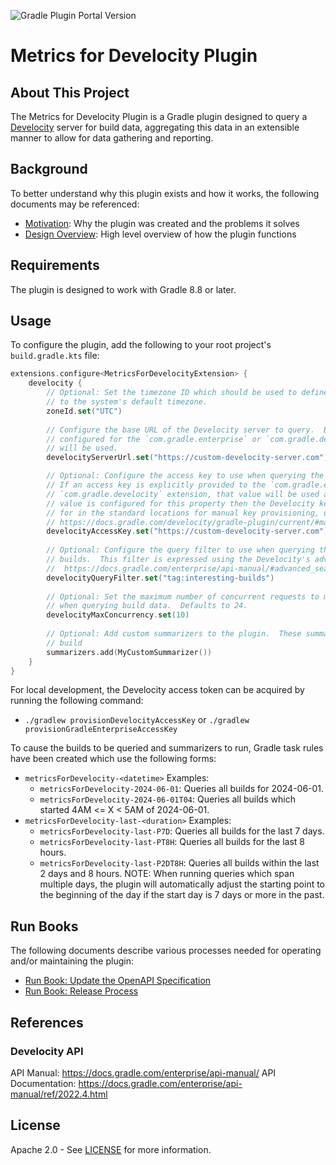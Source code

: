 ![Gradle Plugin Portal Version](https://img.shields.io/gradle-plugin-portal/v/com.ebay.graph-analytics-plugin)

# Metrics for Develocity Plugin

## About This Project

The Metrics for Develocity Plugin is a Gradle plugin designed to query a
[Develocity](https://gradle.com/develocity/) server for build data, aggregating this data
in an extensible manner to allow for data gathering and reporting.

## Background

To better understand why this plugin exists and how it works, the following documents
may be referenced:
- [Motivation](docs/Motivation.md): Why the plugin was created and the problems it solves
- [Design Overview](docs/Design.md): High level overview of how the plugin functions

## Requirements

The plugin is designed to work with Gradle 8.8 or later.

## Usage

To configure the plugin, add the following to your root project's `build.gradle.kts` file:

```kotlin
extensions.configure<MetricsForDevelocityExtension> {
    develocity {
        // Optional: Set the timezone ID which should be used to define day boundaries.  Defaults
        // to the system's default timezone.
        zoneId.set("UTC")
        
        // Configure the base URL of the Develocity server to query.  By default, the server URL
        // configured for the `com.gradle.enterprise` or `com.gradle.develocity` plugin/extension
        // will be used.
        develocityServerUrl.set("https://custom-develocity-server.com")

        // Optional: Configure the access key to use when querying the Develocity server.
        // If an access key is explicitly provided to the `com.gradle.enterprise` or
        // `com.gradle.develocity` extension, that value will be used as a default.  If no
        // value is configured for this property then the Develocity key will be searched
        // for in the standard locations for manual key provisioning, documented here:
        // https://docs.gradle.com/develocity/gradle-plugin/current/#manual_access_key_configuration
        develocityAccessKey.set("https://custom-develocity-server.com")
        
        // Optional: Configure the query filter to use when querying the Develocity server for
        // builds.  This filter is expressed using the Develocity's advanced search syntax:
        //  https://docs.gradle.com/enterprise/api-manual/#advanced_search_syntax
        develocityQueryFilter.set("tag:interesting-builds")
        
        // Optional: Set the maximum number of concurrent requests to make to the Develocity server
        // when querying build data.  Defaults to 24.
        develocityMaxConcurrency.set(10)
        
        // Optional: Add custom summarizers to the plugin.  These summarizers will be used to
        // build 
        summarizers.add(MyCustomSummarizer())
    }
}
```

For local development, the Develocity access token can be acquired by running the following command:
- `./gradlew provisionDevelocityAccessKey` or `./gradlew provisionGradleEnterpriseAccessKey`

To cause the builds to be queried and summarizers to run, Gradle task rules have been created
which use the following forms:
- `metricsForDevelocity-<datetime>` Examples:
  - `metricsForDevelocity-2024-06-01`: Queries all builds for 2024-06-01.
  - `metricsForDevelocity-2024-06-01T04`: Queries all builds which started 4AM <= X < 5AM of 2024-06-01.
- `metricsForDevelocity-last-<duration>` Examples:
  - `metricsForDevelocity-last-P7D`: Queries all builds for the last 7 days.
  - `metricsForDevelocity-last-PT8H`: Queries all builds for the last 8 hours.
  - `metricsForDevelocity-last-P2DT8H`: Queries all builds within the last 2 days and 8 hours.
  NOTE: When running queries which span multiple days, the plugin will automatically adjust the
  starting point to the beginning of the day if the start day is 7 days or more in the past.

## Run Books

The following documents describe various processes needed for operating and/or maintaining
the plugin:
- [Run Book: Update the OpenAPI Specification](docs/RunBook-UpdatingOpenApiSpec.md)
- [Run Book: Release Process](docs/ReleaseProcess.md)

## References

### Develocity API

API Manual: https://docs.gradle.com/enterprise/api-manual/
API Documentation: https://docs.gradle.com/enterprise/api-manual/ref/2022.4.html

## License

Apache 2.0 - See [LICENSE](LICENSE.txt) for more information.
